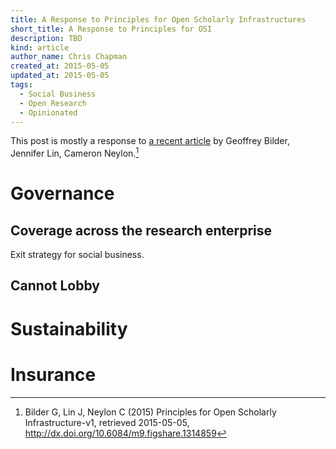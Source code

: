 ```yaml
---
title: A Response to Principles for Open Scholarly Infrastructures
short_title: A Response to Principles for OSI
description: TBD
kind: article
author_name: Chris Chapman
created_at: 2015-05-05
updated_at: 2015-05-05
tags:
  - Social Business
  - Open Research
  - Opinionated
---
```


This post is mostly a response to [a recent article][principles] by Geoffrey
Bilder, Jennifer Lin, Cameron Neylon.[^principles]

# Governance

## Coverage across the research enterprise

Exit strategy for social business.


## Cannot Lobby

# Sustainability

# Insurance

[principles]: http://cameronneylon.net/blog/principles-for-open-scholarly-infrastructures/
[right model]: http://cameronneylon.net/blog/whats-the-right-model-for-shared-scholarly-communications-infrastructure/

[^principles]: Bilder G, Lin J, Neylon C (2015) <span class="identifier">Principles for Open Scholarly Infrastructure-v1</span>, retrieved 2015-05-05, <a href="http://dx.doi.org/10.6084/m9.figshare.1314859" class="uri">http://dx.doi.org/10.6084/m9.figshare.1314859</a>
